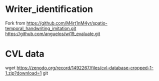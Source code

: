 # Writer_identification
Fork from https://github.com/M4rt1nM4yr/spatio-temporal_handwriting_imitation.git
          https://github.com/anguelos/wi19_evaluate.git
          
# CVL data
wget https://zenodo.org/record/1492267/files/cvl-database-cropped-1-1.zip?download=1
git
